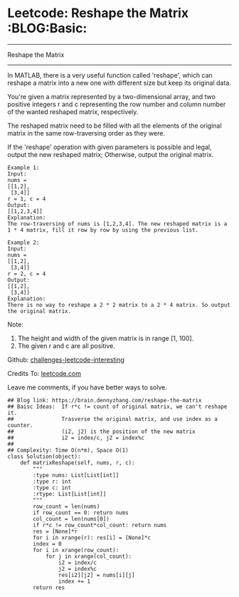 # Leetcode: Reshape the Matrix     :BLOG:Basic:


---

Reshape the Matrix  

---

In MATLAB, there is a very useful function called 'reshape', which can reshape a matrix into a new one with different size but keep its original data.  

You're given a matrix represented by a two-dimensional array, and two positive integers r and c representing the row number and column number of the wanted reshaped matrix, respectively.  

The reshaped matrix need to be filled with all the elements of the original matrix in the same row-traversing order as they were.  

If the 'reshape' operation with given parameters is possible and legal, output the new reshaped matrix; Otherwise, output the original matrix.  

    Example 1:
    Input: 
    nums = 
    [[1,2],
     [3,4]]
    r = 1, c = 4
    Output: 
    [[1,2,3,4]]
    Explanation:
    The row-traversing of nums is [1,2,3,4]. The new reshaped matrix is a 1 * 4 matrix, fill it row by row by using the previous list.

    Example 2:
    Input: 
    nums = 
    [[1,2],
     [3,4]]
    r = 2, c = 4
    Output: 
    [[1,2],
     [3,4]]
    Explanation:
    There is no way to reshape a 2 * 2 matrix to a 2 * 4 matrix. So output the original matrix.

Note:  
1.  The height and width of the given matrix is in range [1, 100].
2.  The given r and c are all positive.

Github: [challenges-leetcode-interesting](https://github.com/DennyZhang/challenges-leetcode-interesting/tree/master/reshape-the-matrix)  

Credits To: [leetcode.com](https://leetcode.com/problems/reshape-the-matrix/description/)  

Leave me comments, if you have better ways to solve.  

    ## Blog link: https://brain.dennyzhang.com/reshape-the-matrix
    ## Baisc Ideas:  If r*c != count of original matrix, we can't reshape it.
    ##               Trasverse the original matrix, and use index as a counter.
    ##               (i2, j2) is the position of the new matrix
    ##               i2 = index/c, j2 = index%c
    ##
    ## Complexity: Time O(n*m), Space O(1)
    class Solution(object):
        def matrixReshape(self, nums, r, c):
            """
            :type nums: List[List[int]]
            :type r: int
            :type c: int
            :rtype: List[List[int]]
            """
            row_count = len(nums)
            if row_count == 0: return nums
            col_count = len(nums[0])
            if r*c != row_count*col_count: return nums
            res = [None]*r
            for i in xrange(r): res[i] = [None]*c
            index = 0
            for i in xrange(row_count):
                for j in xrange(col_count):
                    i2 = index/c
                    j2 = index%c
                    res[i2][j2] = nums[i][j]
                    index += 1
            return res